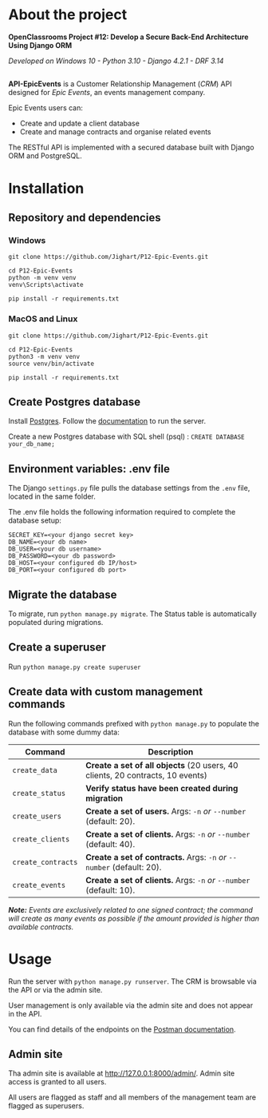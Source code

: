 # About the project

**OpenClassrooms Project #12: Develop a Secure Back-End Architecture Using Django ORM**

_Developed on Windows 10 - Python 3.10 - Django 4.2.1 - DRF 3.14_

##

**API-EpicEvents** is a Customer Relationship Management (*CRM*) API designed for _Epic Events_, an events management company.

Epic Events users can:

- Create and update a client database
- Create and manage contracts and organise related events

The RESTful API is implemented with a secured database built with Django ORM and PostgreSQL.


# Installation

## Repository and dependencies

### Windows

```
git clone https://github.com/Jighart/P12-Epic-Events.git

cd P12-Epic-Events 
python -m venv venv 
venv\Scripts\activate

pip install -r requirements.txt
```

### MacOS and Linux

```
git clone https://github.com/Jighart/P12-Epic-Events.git

cd P12-Epic-Events 
python3 -m venv venv 
source venv/bin/activate

pip install -r requirements.txt
```

## Create Postgres database

Install [Postgres](https://www.postgresql.org/download/).
Follow the [documentation](https://www.postgresql.org) to run the server.

Create a new Postgres database with SQL shell (psql) : ```CREATE DATABASE your_db_name;```

## Environment variables: .env file

The Django ```settings.py``` file pulls the database settings from the ```.env``` file, located in the same folder.

The .env file holds the following information required to complete the database setup:

```
SECRET_KEY=<your django secret key>
DB_NAME=<your db name>
DB_USER=<your db username>
DB_PASSWORD=<your db password>
DB_HOST=<your configured db IP/host>
DB_PORT=<your configured db port>
```

## Migrate the database

To migrate, run ```python manage.py migrate```. The Status table is automatically populated during migrations.

## Create a superuser

Run ```python manage.py create superuser```

## Create data with custom management commands

Run the following commands prefixed with ```python manage.py``` to populate the database with some dummy data:

| Command                | Description                                                                      |
|------------------------|----------------------------------------------------------------------------------|
| ```create_data```      | **Create a set of all objects** (20 users, 40 clients, 20 contracts, 10 events)  |
| ```create_status```    | **Verify status have been created during migration**                             |
| ```create_users```     | **Create a set of users.** Args: ```-n``` *or* ```--number``` (default: 20).     |
| ```create_clients```   | **Create a set of clients.** Args: ```-n``` *or* ```--number``` (default: 40).   |
| ```create_contracts``` | **Create a set of contracts.** Args: ```-n``` *or* ```--number``` (default: 20). |
| ```create_events```    | **Create a set of clients.** Args: ```-n``` *or* ```--number``` (default: 10).   |

***Note:*** *Events are exclusively related to one signed contract; the command will create as many events as possible if the amount provided is higher than available contracts.*

# Usage

Run the server with ```python manage.py runserver```. The CRM is browsable via the API or via the admin site.

User management is only available via the admin site and does not appear in the API.

You can find details of the endpoints on the [Postman documentation](https://documenter.getpostman.com/view/26832348/2s93sW8agM).

## Admin site

Tha admin site is available at http://127.0.0.1:8000/admin/. Admin site access is granted to all users.

All users are flagged as staff and all members of the management team are flagged as superusers.